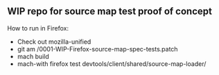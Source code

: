 WIP repo for source map test proof of concept
---------------------------------------------

How to run in Firefox:
  * Check out mozilla-unified
  * git am <this-repo>/0001-WIP-Firefox-source-map-spec-tests.patch
  * mach build
  * mach-with firefox test devtools/client/shared/source-map-loader/
